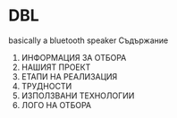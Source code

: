 # DBL
basically a bluetooth speaker
Съдържание
1.	ИНФОРМАЦИЯ ЗА ОТБОРА   
2.	НАШИЯТ ПРОЕКТ
3.	ЕТАПИ НА РЕАЛИЗАЦИЯ   
4.  ТРУДНОСТИ 
5.	ИЗПОЛЗВАНИ ТЕХНОЛОГИИ  
6.	ЛОГО НА ОТБОРА 

